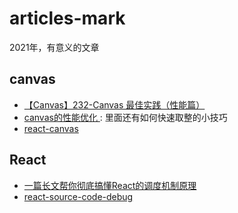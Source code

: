 # articles-mark
2021年，有意义的文章


## canvas
- [【Canvas】232-Canvas 最佳实践（性能篇）](https://cloud.tencent.com/developer/article/1471956)
- [ canvas的性能优化 ](https://www.cnblogs.com/rubylouvre/p/3570636.html): 里面还有如何快速取整的小技巧
- [ react-canvas ](https://github.com/flipboard/react-canvas)


## React
- [一篇长文帮你彻底搞懂React的调度机制原理](https://zhuanlan.zhihu.com/p/347522106)
- [react-source-code-debug](https://github.com/neroneroffy/react-source-code-debug)
